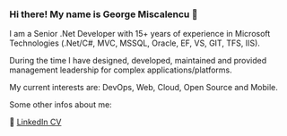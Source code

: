 ### Hi there! My name is George Miscalencu 👋

I am a Senior .Net Developer with 15+ years of experience in Microsoft Technologies (.Net/C#, MVC, MSSQL, Oracle, EF, VS, GIT, TFS, IIS). 

During the time I have designed, developed, maintained and provided management leadership for complex applications/platforms.

My current interests are: DevOps, Web, Cloud, Open Source and Mobile. 

Some other infos about me:

📜 [LinkedIn CV](https://www.linkedin.com/in/miscalencu?lipi=urn%3Ali%3Apage%3Ad_flagship3_profile_view_base_contact_details%3B4JVoSREaSX2sen1k70Pb3A%3D%3D)
